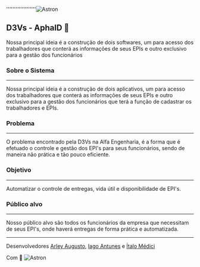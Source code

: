 '''''''''''''''''''![Astron](https://github.com/ItaloMedici/D3Vs_Alphaid-Project/blob/master/Images/Prancheta%207.png?raw=true)

## D3Vs - AphaID :rocket:

Nossa principal ideia é a construção de dois softwares, um para acesso dos trabalhadores que conterá as informações de seus EPIs e outro exclusivo para a gestão dos funcionários

### Sobre o Sistema
***
 Nossa principal ideia é a construção de dois aplicativos, um para acesso dos trabalhadores que conterá as informações de seus EPIs e outro exclusivo para a gestão   dos funcionários que terá a função de cadastrar os trabalhadores e EPIs.
 
### Problema
***
  O problema encontrado pela D3Vs na Alfa Engenharia, é a forma que é efetuado o controle e gestão dos EPI's para seus funcionários, sendo de maneira não prática e     tão pouco eficiente.
  
### Objetivo
***
   Automatizar o controle de entregas, vida útil e disponibilidade de EPI's.
   
### Público alvo
***
   Nosso público alvo são todos os funcionários da empresa que necessitam de seus EPI's, onde haverá entregas de forma prática e automatizada.





***

Desenvolvedores
[Arley Augusto](https://github.com/arleynm),
[Iago Antunes](https://github.com/IagoAntunes) e
[Ítalo Médici](https://github.com/ItaloMedici)

Com 💜 ![Astron](https://tppmaw.ch.files.1drv.com/y4plejW3tXEd7340F6h-xLA6yi3Th1KwwHI4hZwahto7srdCDPJHAzf_11KOgk6F5RMSkz1Nd16D5pYLca1lECA1gPGlm6l72YUXDhk22V61EQ_HuUjDAWzLvokNzJO9qT7a9BRNFC0IlhkQLzJrc56lLtM0RUOdYaKI5OL97DaT0YhcglMnsq8_Bn4khnd05fJzBRRQQJf_1BXGi-UmTPMQRKcYia2iB87MI_wlJFfsUg?encodeFailures=1&width=1366&height=617)
